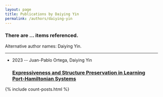 ```yaml
---
layout: page
title: Publications by Daiying Yin
permalink: /authors/daiying-yin
---
```


<h3 id="number-posts">There are ... items referenced.</h3>
<p id='info-authors'>Alternative author names: Daiying Yin.</p>
<hr />
<ul class="post-list">
<li><span class='post-meta'>2023 -- Juan-Pablo Ortega, Daiying Yin</span><h3><a class='post-link' href="{{ site.baseurl }}/expressiveness-and-structure-preservation-in-learning-port-hamiltonian-systems">Expressiveness and Structure Preservation in Learning Port-Hamiltonian Systems</a></h3></li>

</ul>
{% include count-posts.html %}
